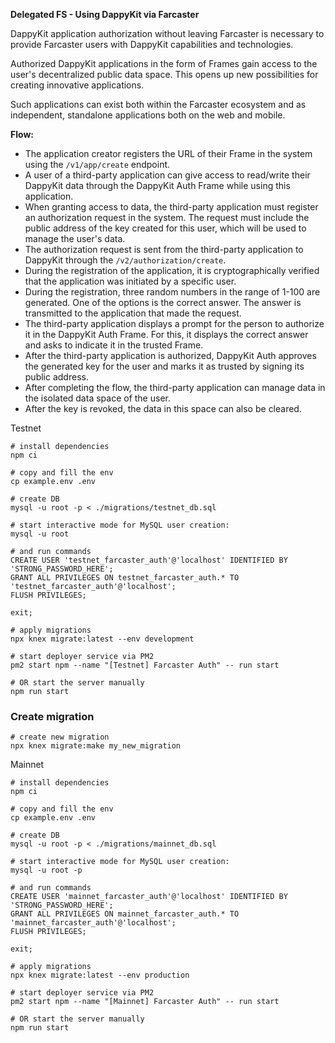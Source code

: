 **Delegated FS - Using DappyKit via Farcaster**

DappyKit application authorization without leaving Farcaster is necessary to provide Farcaster users with DappyKit capabilities and technologies.

Authorized DappyKit applications in the form of Frames gain access to the user's decentralized public data space. This opens up new possibilities for creating innovative applications.

Such applications can exist both within the Farcaster ecosystem and as independent, standalone applications both on the web and mobile.

**Flow:**
- The application creator registers the URL of their Frame in the system using the `/v1/app/create` endpoint.
- A user of a third-party application can give access to read/write their DappyKit data through the DappyKit Auth Frame while using this application.
- When granting access to data, the third-party application must register an authorization request in the system. The request must include the public address of the key created for this user, which will be used to manage the user's data.
- The authorization request is sent from the third-party application to DappyKit through the `/v2/authorization/create`.
- During the registration of the application, it is cryptographically verified that the application was initiated by a specific user.
- During the registration, three random numbers in the range of 1-100 are generated. One of the options is the correct answer. The answer is transmitted to the application that made the request.
- The third-party application displays a prompt for the person to authorize it in the DappyKit Auth Frame. For this, it displays the correct answer and asks to indicate it in the trusted Frame.
- After the third-party application is authorized, DappyKit Auth approves the generated key for the user and marks it as trusted by signing its public address.
- After completing the flow, the third-party application can manage data in the isolated data space of the user.
- After the key is revoked, the data in this space can also be cleared.



Testnet

```shell
# install dependencies
npm ci

# copy and fill the env
cp example.env .env

# create DB
mysql -u root -p < ./migrations/testnet_db.sql

# start interactive mode for MySQL user creation:
mysql -u root

# and run commands
CREATE USER 'testnet_farcaster_auth'@'localhost' IDENTIFIED BY 'STRONG_PASSWORD_HERE';
GRANT ALL PRIVILEGES ON testnet_farcaster_auth.* TO 'testnet_farcaster_auth'@'localhost';
FLUSH PRIVILEGES;

exit;

# apply migrations
npx knex migrate:latest --env development

# start deployer service via PM2
pm2 start npm --name "[Testnet] Farcaster Auth" -- run start

# OR start the server manually
npm run start
```

### Create migration

```shell
# create new migration
npx knex migrate:make my_new_migration
```

Mainnet

```shell
# install dependencies
npm ci

# copy and fill the env
cp example.env .env

# create DB
mysql -u root -p < ./migrations/mainnet_db.sql

# start interactive mode for MySQL user creation:
mysql -u root -p

# and run commands
CREATE USER 'mainnet_farcaster_auth'@'localhost' IDENTIFIED BY 'STRONG_PASSWORD_HERE';
GRANT ALL PRIVILEGES ON mainnet_farcaster_auth.* TO 'mainnet_farcaster_auth'@'localhost';
FLUSH PRIVILEGES;

exit;

# apply migrations
npx knex migrate:latest --env production

# start deployer service via PM2
pm2 start npm --name "[Mainnet] Farcaster Auth" -- run start

# OR start the server manually
npm run start
```
